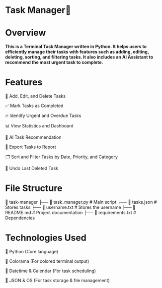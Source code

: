 # Task Manager📝

# Overview

**This is a Terminal Task Manager written in Python. It helps users to efficiently manage their tasks with features such as adding, editing, deleting, sorting, and filtering tasks. It also includes an AI Assistant to recommend the most urgent task to complete.**

# Features

📌 Add, Edit, and Delete Tasks

✅ Mark Tasks as Completed

🔥 Identify Urgent and Overdue Tasks

📊 View Statistics and Dashboard

🧠 AI Task Recommendation

📂 Export Tasks to Report

🗂 Sort and Filter Tasks by Date, Priority, and Category

🔄 Undo Last Deleted Task

# File Structure

📂 task-manager
├── 📄 task_manager.py  # Main script
├── 📄 tasks.json       # Stores tasks
├── 📄 username.txt     # Stores the username
├── 📄 README.md        # Project documentation
├── 📄 requirements.txt # Dependencies

# Technologies Used

🐍 Python (Core language)

🎨 Colorama (For colored terminal output)

📅 Datetime & Calendar (For task scheduling)

📂 JSON & OS (For task storage & file management)
